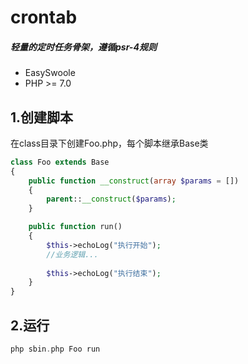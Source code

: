 # crontab
##### 轻量的定时任务骨架，遵循psr-4规则

* EasySwoole
* PHP >= 7.0

## 1.创建脚本   
在class目录下创建Foo.php，每个脚本继承Base类
```php
class Foo extends Base
{
    public function __construct(array $params = [])
    {
        parent::__construct($params);
    }

    public function run()
    {
        $this->echoLog("执行开始");
        //业务逻辑...
        
        $this->echoLog("执行结束");
    }
}
```
## 2.运行

```php
php sbin.php Foo run
```


